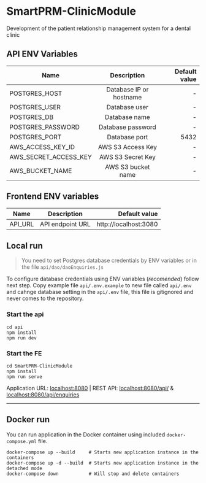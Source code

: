 # SmartPRM-ClinicModule
Development of the patient relationship management system for a dental clinic

## API ENV Variables

| Name                  |       Description       | Default value |
|-----------------------|:-----------------------:|--------------:|
| POSTGRES_HOST         | Database IP or hostname |             - |
| POSTGRES_USER         |      Database user      |             - |
| POSTGRES_DB           |      Database name      |             - |
| POSTGRES_PASSWORD     |    Database password    |             - |
| POSTGRES_PORT         |      Database port      |          5432 |
| AWS_ACCESS_KEY_ID     |    AWS S3 Access Key    |             - |
| AWS_SECRET_ACCESS_KEY |     AWS S3 Secret Key   |             - |
| AWS_BUCKET_NAME       |   AWS S3 bucket name    |             - |

## Frontend ENV variables
| Name              |       Description       |     Default value     |
|-------------------|:-----------------------:|----------------------:|
| API_URL           | API endpoint URL        | http://localhost:3080 |

## Local run
> You need to set Postgres database credentials by ENV variables or in the file `api/dao/daoEnquiries.js`

To configure database credentials using ENV variables (*recomended*) follow next step.
Copy example file `api/.env.example` to new file called `api/.env` and cahnge database setting in the `api/.env` file, this file is gitignored and never comes to the repository.

### Start the api
```
cd api
npm install
npm run dev
```

### Start the FE
```
cd SmartPRM-ClinicModule
npm install
npm run serve
```

Application URL: [localhost:8080](http://localhost:8080/) | REST API: [localhost:8080/api/](http://localhost:8080/api/) & [localhost:8080/api/enquiries](http://localhost:8080/api/enquiries)

---

## Docker run
You can run application in the Docker container using included `docker-compose.yml` file.
```
docker-compose up --build     # Starts new application instance in the containers
docker-compose up -d --build  # Starts new application instance in the detached mode
docker-compose down           # Will stop and delete containers
```